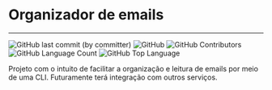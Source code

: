 # Organizador de emails

---
![GitHub last commit (by committer)](https://img.shields.io/github/last-commit/Lyarkh/Organizador_Emails)
![GitHub](https://img.shields.io/github/license/Lyarkh/Organizador_Emails)
<img alt="GitHub Contributors" src="https://img.shields.io/github/contributors/Lyarkh/Organizador_Emails" />
<img alt="" src="https://img.shields.io/github/repo-size/Lyarkh/Organizador_Emails" />
<img alt="GitHub Language Count" src="https://img.shields.io/github/languages/count/Lyarkh/Organizador_Emails" />
<img alt="GitHub Top Language" src="https://img.shields.io/github/languages/top/Lyarkh/Organizador_Emails" />


Projeto com o intuito de facilitar a organização e leitura de emails por meio de uma CLI.
Futuramente terá integração com outros serviços.
